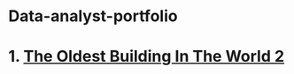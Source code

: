 # Data-analyst-portfolio
# 1. [The Oldest Building In The World 2](https://github.com/Sonerberat/data-analyst-portfolio/blob/main/The_Oldest_Building_In_The_World_2/Oldest_Building_In_The_World_2.ipynb) 

